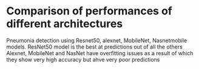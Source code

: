 # Comparison of performances of different architectures
Pneumonia detection using Resnet50, alexnet, MobileNet, Nasnetmobile models.
ResNet50 model is the best at predictions out of all the others
Alexnet, MobileNet and NasNet have overfitting issues as a result of which they show very high accuracy but ahve very poor predictions
